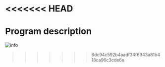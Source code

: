 <<<<<<< HEAD
=======
# Program description

![info](https://user-images.githubusercontent.com/61290534/104106725-524f7880-5285-11eb-92d4-445daecf2ebe.png)
>>>>>>> 6dc94c592b4aadf34f6943a81b418ca96c3cde6e
